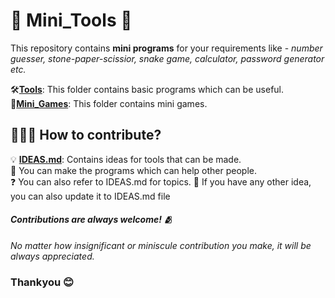 # 🔨 Mini_Tools 🔨

This repository contains **mini programs** for your requirements like - _number guesser, stone-paper-scissior, snake game, calculator, password generator etc._

🛠️[**Tools**](/Tools): This folder contains basic programs which can be useful.<br>
👾[**Mini_Games**](/Mini_Games): This folder contains mini games.

## 👨🏻‍💻 How to contribute?
💡 [**IDEAS.md**](/IDEAS.md): Contains ideas for tools that can be made. <br>
🤝 You can make the programs which can help other people. <br>
❓ You can also refer to IDEAS.md for topics. 
💭 If you have any other idea, you can also update it to IDEAS.md file

#### <i>Contributions are always welcome! 🫂<br>
No matter how insignificant or miniscule contribution you make, it will be always appreciated.</i>
### Thankyou 😊
